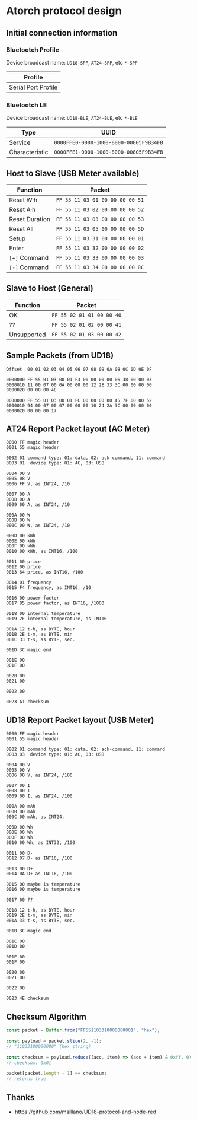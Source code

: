 ﻿# Atorch protocol design

## Initial connection information

### Bluetootch Profile

Device broadcast name: `UD18-SPP`, `AT24-SPP`, etc `*-SPP`

| Profile             |
| ------------------- |
| Serial Port Profile |

### Bluetootch LE

Device broadcast name: `UD18-BLE`, `AT24-BLE`, etc `*-BLE`

| Type           | UUID                                   |
| -------------- | -------------------------------------- |
| Service        | `0000FFE0-0000-1000-8000-00805F9B34FB` |
| Characteristic | `0000FFE1-0000-1000-8000-00805F9B34FB` |

## Host to Slave (USB Meter available)

| Function       | Packet                          |
| -------------- | ------------------------------- |
| Reset W·h      | `FF 55 11 03 01 00 00 00 00 51` |
| Reset A·h      | `FF 55 11 03 02 00 00 00 00 52` |
| Reset Duration | `FF 55 11 03 03 00 00 00 00 53` |
| Reset All      | `FF 55 11 03 05 00 00 00 00 5D` |
| Setup          | `FF 55 11 03 31 00 00 00 00 01` |
| Enter          | `FF 55 11 03 32 00 00 00 00 02` |
| `[+]` Command  | `FF 55 11 03 33 00 00 00 00 03` |
| `[-]` Command  | `FF 55 11 03 34 00 00 00 00 0C` |

## Slave to Host (General)

| Function    | Packet                    |
| ----------- | ------------------------- |
| OK          | `FF 55 02 01 01 00 00 40` |
| ??          | `FF 55 02 01 02 00 00 41` |
| Unsupported | `FF 55 02 01 03 00 00 42` |

## Sample Packets (from UD18)

```plain
Offset  00 01 02 03 04 05 06 07 08 09 0A 0B 0C 0D 0E 0F

0000000 FF 55 01 03 00 01 F3 00 00 00 00 06 38 00 00 03
0000010 11 00 07 00 0A 00 00 00 12 2E 33 3C 00 00 00 00
0000020 00 00 00 4E

0000000 FF 55 01 03 00 01 FC 00 00 00 00 45 7F 00 00 52
0000010 94 00 07 00 07 00 00 00 10 24 2A 3C 00 00 00 00
0000020 00 00 00 17
```

## AT24 Report Packet layout (AC Meter)

```plain
0000 FF magic header
0001 55 magic header

0002 01 command type: 01: data, 02: ack-command, 11: command
0003 01  device type: 01: AC, 03: USB

0004 00 V
0005 08 V
0006 FF V, as INT24, /10

0007 00 A
0008 00 A
0009 00 A, as INT24, /10

000A 00 W
000B 00 W
000C 00 W, as INT24, /10

000D 00 kWh
000E 00 kWh
000F 00 kWh
0010 00 kWh, as INT16, /100

0011 00 price
0012 00 price
0013 64 price, as INT16, /100

0014 01 frequency
0015 F4 frequency, as INT16, /10

0016 00 power factor
0017 85 power factor, as INT16, /1000

0018 00 internal temperature
0019 2F internal temperature, as INT16

001A 12 t-h, as BYTE, hour
001B 2E t-m, as BYTE, min
001C 33 t-s, as BYTE, sec.

001D 3C magic end

001E 00
001F 00

0020 00
0021 00

0022 00

0023 A1 checksum
```

## UD18 Report Packet layout (USB Meter)

```plain
0000 FF magic header
0001 55 magic header

0002 01 command type: 01: data, 02: ack-command, 11: command
0003 03  device type: 01: AC, 03: USB

0004 00 V
0005 00 V
0006 00 V, as INT24, /100

0007 00 I
0008 00 I
0009 00 I, as INT24, /100

000A 00 mAh
000B 00 mAh
000C 00 mAh, as INT24,

000D 00 Wh
000E 00 Wh
000F 00 Wh
0010 00 Wh, as INT32, /100

0011 00 D-
0012 07 D- as INT16, /100

0013 00 D+
0014 0A D+ as INT16, /100

0015 00 maybe is temperature
0016 00 maybe is temperature

0017 00 ??

0018 12 t-h, as BYTE, hour
0019 2E t-m, as BYTE, min
001A 33 t-s, as BYTE, sec.

001B 3C magic end

001C 00
001D 00

001E 00
001F 00

0020 00
0021 00

0022 00

0023 4E checksum
```

## Checksum Algorithm

```javascript
const packet = Buffer.from("FF551103310000000001", "hex");

const payload = packet.slice(2, -1);
// "11033100000000" (hex string)

const checksum = payload.reduce((acc, item) => (acc + item) & 0xff, 0) ^ 0x44;
// checksum: 0x01

packet[packet.length - 1] == checksum;
// returns true
```

## Thanks

- <https://github.com/msillano/UD18-protocol-and-node-red>
